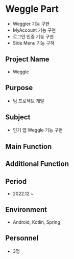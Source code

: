 # Weggle Part
   - Weggler 기능 구현
   - MyAccount 기능 구현
   - 로그인 인증 기능 구현 
   - Side Menu 기능 구혀 

## Project Name
   - Weggle
   
## Purpose
   - 팀 프로젝트 개발 

## Subject
   - 인기 앱 Weggle 기능 구현 
   
## Main Function

## Additional Function
 
## Period
   - 2022.12 ~ 
   
## Environment

   - Android, Kotlin, Spring
   
## Personnel 
   - 3명
